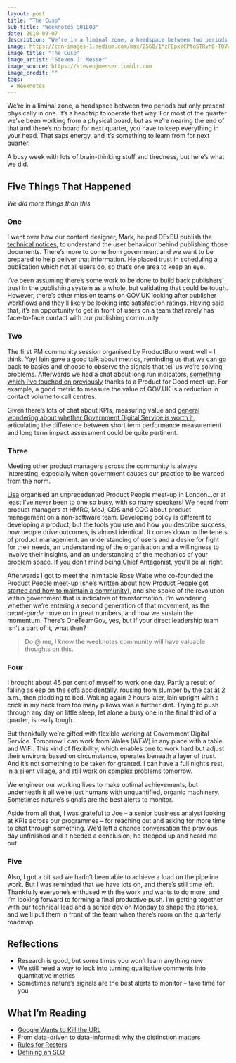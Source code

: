 ```yaml
---
layout: post
title: "The Cusp"
sub-title: "Weeknotes S01E08"
date: 2018-09-07
description: "We’re in a liminal zone, a headspace between two periods but only present physically in one. It’s a headtrip to operate that way."
image: https://cdn-images-1.medium.com/max/2560/1*zFEpxYCPtoSTRvh6-T0VWg.jpeg
image_title: "The Cusp"
image_artist: "Steven J. Messer"
image_source: https://stevenjmesser.tumblr.com
image_credit: ""
tags:
 - Weeknotes
---
```


We’re in a liminal zone, a headspace between two periods but only present physically in one. It’s a headtrip to operate that way. For most of the quarter we’ve been working from a physical board, but as we’re nearing the end of that and there’s no board for next quarter, you have to keep everything in your head. That saps energy, and it’s something to learn from for next quarter.

A busy week with lots of brain-thinking stuff and tiredness, but here’s what we did.

## Five Things That Happened

_We did more things than this_

### One

I went over how our content designer, Mark, helped DExEU publish the [technical notices](https://www.gov.uk/technicalnotices), to understand the user behaviour behind publishing those documents. There’s more to come from government and we want to be prepared to help deliver that information. He placed trust in scheduling a publication which not all users do, so that’s one area to keep an eye.

I’ve been assuming there’s some work to be done to build back publishers’ trust in the publishing system as a whole, but validating that could be tough. However, there’s other mission teams on GOV.UK looking after publisher workflows and they’ll likely be looking into satisfaction ratings. Having said that, it’s an opportunity to get in front of users on a team that rarely has face-to-face contact with our publishing community.

### Two

The first PM community session organised by ProductBuro went well – I think. Yay! Iain gave a good talk about metrics, reminding us that we can go back to basics and choose to observe the signals that tell us we’re solving problems. Afterwards we had a chat about long run indicators, [something which I’ve touched on previously](https://weeknot.es/weeknotes-s01e02-81f7c23f5bb5) thanks to a Product for Good meet-up. For example, a good metric to measure the value of GOV.UK is a reduction in contact volume to call centres.

Given there’s lots of chat about KPIs, measuring value and [general wondering about whether Government Digital Service is worth it](https://www.parliament.uk/business/committees/committees-a-z/commons-select/science-and-technology-committee/news-parliament-2017/digital-government-inquiry-launch-17-19/), articulating the difference between short term performance measurement and long term impact assessment could be quite pertinent.

### Three

Meeting other product managers across the community is always interesting, especially when government causes our practice to be warped from the norm.

[Lisa](https://twitter.com/lisa_e_scott) organised an unprecedented Product People meet-up in London…or at least I’ve never been to one so busy, with so many speakers! We heard from product managers at HMRC, MoJ, GDS and CQC about product management on a non-software team. Developing policy is different to developing a product, but the tools you use and how you describe success, how people drive outcomes, is almost identical. It comes down to the tenets of product management: an understanding of users and a desire for fight for their needs, an understanding of the organisation and a willingness to involve their insights, and an understanding of the mechanics of your problem space. If you don’t mind being Chief Antagonist, you’ll be all right.

Afterwards I got to meet the inimitable Rose Waite who co-founded the Product People meet-up (she’s written about [how Product People got started and how to maintain a community](https://gds.blog.gov.uk/2018/08/29/tips-on-how-to-set-up-and-maintain-your-own-community/)), and she spoke of the revolution within government that is indicative of transformation. I’m wondering whether we’re entering a second generation of that movement, as the _avant-garde_ move on in great numbers, and how we sustain the momentum. There’s OneTeamGov, yes, but if your direct leadership team isn’t a part of it, what then?

> Do @ me, I know the weeknotes community will have valuable thoughts on this.

### Four

I brought about 45 per cent of myself to work one day. Partly a result of falling asleep on the sofa accidentally, rousing from slumber by the cat at 2 a.m., then plodding to bed. Waking again 2 hours later, lain upright with a crick in my neck from too many pillows was a further dint. Trying to push through any day on little sleep, let alone a busy one in the final third of a quarter, is really tough.

But thankfully we’re gifted with flexible working at Government Digital Service. Tomorrow I can work from Wales (WFW) in any place with a table and WiFi. This kind of flexibility, which enables one to work hard but adjust their environs based on circumstance, operates beneath a layer of trust. And it’s not something to be taken for granted. I can have a full night’s rest, in a silent village, and still work on complex problems tomorrow.

We engineer our working lives to make optimal achievements, but underneath it all we’re just humans with unquantified, organic machinery. Sometimes nature’s signals are the best alerts to monitor.

Aside from all that, I was grateful to Joe – a senior business analyst looking at KPIs across our programmes – for reaching out and asking for more time to chat through something. We’d left a chance conversation the previous day unfinished and it needed a conclusion; he stepped up and heard me out.

### Five

Also, I got a bit sad we hadn’t been able to achieve a load on the pipeline work. But I was reminded that we have lots on, and there’s still time left. Thankfully everyone’s enthused with the work and wants to do more, and I’m looking forward to forming a final productive push. I’m getting together with our technical lead and a senior dev on Monday to shape the stories, and we’ll put them in front of the team when there’s room on the quarterly roadmap.

## Reflections

*   Research is good, but some times you won’t learn anything new
*   We still need a way to look into turning qualitative comments into quantitative metrics
*   Sometimes nature’s signals are the best alerts to monitor – take time for you

## What I’m Reading

- [Google Wants to Kill the URL](https://www.wired.com/story/google-wants-to-kill-the-url/)
- [From data-driven to data-informed: why the distinction matters](https://contentinsights.com/blog/from-data-driven-to-data-informed-why-the-distinction-matters/)
- [Rules for Resters](https://medium.com/@benwerd/rules-for-resters-809e368c0fdb)
- [Defining an SLO](https://medium.com/@asuffield/defining-an-slo-6302f60b218a)